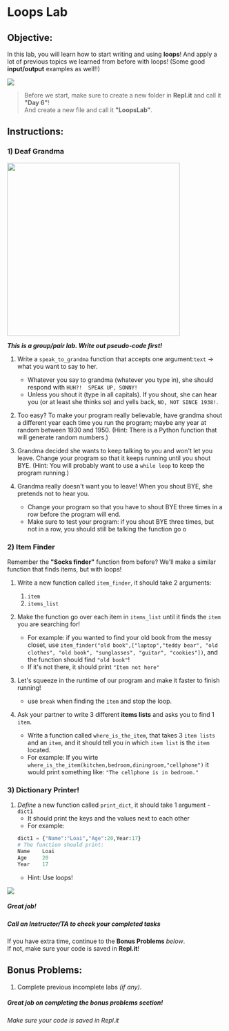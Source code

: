 # Loops Lab

## Objective: 
In this lab, you will learn how to start writing and using **loops**! And apply a lot of previous topics we learned from before with loops! (Some good **input/output** examples as well!!)

<img src="https://www.system-concepts.com/wp-content/uploads/2020/02/excited-minions-gif-360x163.gif">




> Before we start, make sure to create a new folder in **Repl.it** and call it **"Day 6"**!  
> And create a new file and call it **"LoopsLab"**.  

## Instructions:

### 1) Deaf Grandma
<img src="https://s3.amazonaws.com/after-school-assets/deaf_grandma.jpg" width="400">

***This is a group/pair lab. Write out pseudo-code first!***

1. Write a `speak_to_grandma` function that accepts one argument:`text` -> what you want to say to her. 
    - Whatever you say to grandma (whatever you type in), she should respond with `HUH?!  SPEAK UP, SONNY!`
    - Unless you shout it (type in all capitals). If you shout, she can hear you (or at least she thinks so) and yells back, `NO, NOT SINCE 1938!`.


2. Too easy? To make your program really believable, have grandma shout a different year each time you run the program; maybe any year at random between 1930 and 1950. (Hint: There is a Python function that will generate random numbers.) 


3. Grandma decided she wants to keep talking to you and won't let you leave. Change your program so that it keeps running until you shout BYE. (Hint: You will probably want to use a `while loop` to keep the program running.)


4. Grandma really doesn't want you to leave! When you shout BYE, she pretends not to hear you. 
    - Change your program so that you have to shout BYE three times in a row before the program will end. 
    - Make sure to test your program: if you shout BYE three times, but not in a row, you should still be talking the function go o
### 2) Item Finder

Remember the **"Socks finder"** function from before? We'll make a similar function that finds items, but with loops!
1. Write a new function called `item_finder`, it should take 2 arguments:
    1. `item`
    2. `items_list`

2. Make the function go over each item in `items_list` until it finds the `item` you are searching for!
    - For example: if you wanted to find your old book from the messy closet, use `item_finder("old book",["laptop","teddy bear", "old clothes", "old book", "sunglasses", "guitar", "cookies"])`, and the function should find `"old book"`!
    - If it's not there, it should print `"Item not here"`

3. Let's squeeze in the runtime of our program and make it faster to finish running!
    - use `break` when finding the `item` and stop the loop.
    
4. Ask your partner to write 3 different **items lists** and asks you to find 1 `item`.
    - Write a function called `where_is_the_item`, that takes 3 `item lists` and an `item`, and it should tell you in which `item list` is the `item` located.
    - For example: If you wirte `where_is_the_item(kitchen,bedroom,diningroom,"cellphone")` it would print something like: `"The cellphone is in bedroom."`

### 3) Dictionary Printer!

1. *Define* a new function called `print_dict`, it should take 1 argument - `dict1`
    - It should print the keys and the values next to each other
    - For example:
    ```python
    dict1 = {"Name":"Loai","Age":20,Year:17}
    # The function should print:
    Name    Loai
    Age     20
    Year    17
    ```
    - Hint: Use loops!


[![](https://i.gifer.com/7tB1.gif)]()




##### Great job!
##### Call an Instructor/TA to check your completed tasks
 

If you have extra time, continue to the **Bonus Problems** *below*.  
If not, make sure your code is saved in **Repl.it**!







## Bonus Problems:

1. Complete previous incomplete labs *(if any)*.


##### Great job on completing the bonus problems section!  
###### Make sure your code is saved in Repl.it

